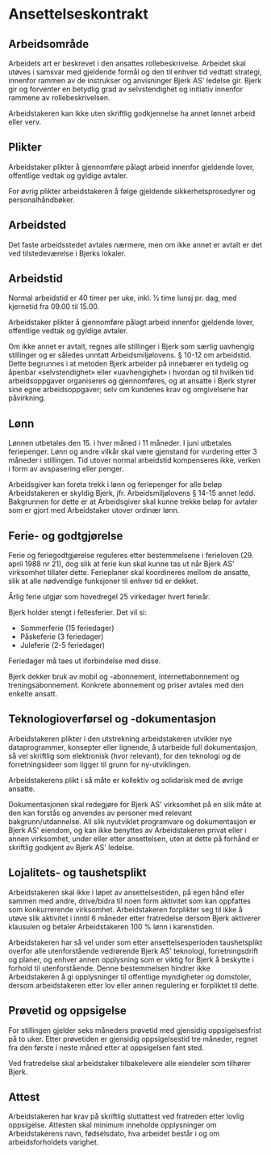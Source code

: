 # Ansettelseskontrakt

## Arbeidsområde

Arbeidets art er beskrevet i den ansattes rollebeskrivelse. Arbeidet skal utøves
i samsvar med gjeldende formål og den til enhver tid vedtatt strategi,
innenfor rammen av de instrukser og anvisninger Bjerk AS' ledelse gir. Bjerk gir
og forventer en betydlig grad av selvstendighet og initiativ innenfor rammene
av rollebeskrivelsen.

Arbeidstakeren kan ikke uten skriftlig godkjennelse ha annet lønnet arbeid eller
verv.

## Plikter

Arbeidstaker plikter å gjennomføre pålagt arbeid innenfor gjeldende lover,
offentlige vedtak og gyldige avtaler.

For øvrig plikter arbeidstakeren å følge gjeldende sikkerhetsprosedyrer og
personalhåndbøker.

## Arbeidsted

Det faste arbeidsstedet avtales nærmere, men om ikke annet er avtalt er det ved
tilstedeværelse i Bjerks lokaler.

## Arbeidstid

Normal arbeidstid er 40 timer per uke, inkl. 1⁄2 time lunsj pr. dag, med
kjernetid fra 09.00 til 15.00. 

Arbeidstaker plikter å gjennomføre pålagt arbeid innenfor gjeldende lover,
offentlige vedtak og gyldige avtaler.

Om ikke annet er avtalt, regnes alle stillinger i Bjerk som særlig uavhengig
stillinger og er således unntatt Arbeidsmiljølovens. § 10-12 om arbeidstid.
Dette begrunnes i at metoden Bjerk arbeider på innebærer en tydelig og åpenbar
«selvstendighet» eller «uavhengighet» i hvordan og til hvilken tid
arbeidsoppgaver organiseres og gjennomføres, og at ansatte i Bjerk styrer sine egne arbeidsoppgaver; selv om kundenes krav og omgivelsene har påvirkning.

## Lønn

Lønnen utbetales den 15. i hver måned i 11 måneder. I juni utbetales
feriepenger. Lønn og andre vilkår skal være gjenstand for vurdering etter 3
måneder i stillingen. Tid utover normal arbeidstid kompenseres ikke, verken i
form av avspasering eller penger.

Arbeidsgiver kan foreta trekk i lønn og feriepenger for alle beløp
Arbeidstakeren er skyldig Bjerk, jfr. Arbeidsmiljølovens § 14-15 annet ledd.
Bakgrunnen for dette er at Arbeidsgiver skal kunne trekke beløp for avtaler som
er gjort med Arbeidstaker utover ordinær lønn.

## Ferie- og godtgjørelse

Ferie og feriegodtgjørelse reguleres etter bestemmelsene i ferieloven (29. april
1988 nr 21), dog slik at ferie kun skal kunne tas ut når Bjerk AS’ virksomhet
tillater dette. Ferieplaner skal koordineres mellom de ansatte, slik at alle
nødvendige funksjoner til enhver tid er dekket.

Årlig ferie utgjør som hovedregel 25 virkedager hvert ferieår.

Bjerk holder stengt i fellesferier. Det vil si:

- Sommerferie (15 feriedager)
- Påskeferie (3 feriedager)
- Juleferie (2-5 feriedager)

Feriedager må taes ut iforbindelse med disse.

Bjerk dekker bruk av mobil og -abonnement, internettabonnement og
treningsabonnement. Konkrete abonnement og priser avtales med den enkelte
ansatt.

## Teknologioverførsel og -dokumentasjon

Arbeidstakeren plikter i den utstrekning arbeidstakeren utvikler nye
dataprogrammer, konsepter eller lignende, å utarbeide full dokumentasjon, så vel
skriftlig som elektronisk (hvor relevant), for den teknologi og de
forretningsideer som ligger til grunn for ny-utviklingen.

Arbeidstakerens plikt i så måte er kollektiv og solidarisk med de øvrige
ansatte.

Dokumentasjonen skal redegjøre for Bjerk AS' virksomhet på en slik måte at den
kan forstås og anvendes av personer med relevant bakgrunn/utdannelse. All slik
nyutviklet programvare og dokumentasjon er Bjerk AS' eiendom, og kan ikke
benyttes av Arbeidstakeren privat eller i annen virksomhet, under eller etter
ansettelsen, uten at dette på forhånd er skriftlig godkjent av Bjerk AS'
ledelse.

## Lojalitets- og taushetsplikt

Arbeidstakeren skal ikke i løpet av ansettelsestiden, på egen hånd eller sammen
med andre, drive/bidra til noen form aktivitet som kan oppfattes som
konkurrerende virksomhet. Arbeidstakeren forplikter seg til ikke å utøve slik
aktivitet i inntil 6 måneder etter fratredelse dersom Bjerk aktiverer klausulen
og betaler Arbeidstakeren 100 % lønn i karenstiden.

Arbeidstakeren har så vel under som etter ansettelsesperioden taushetsplikt
overfor alle utenforstående vedrørende Bjerk AS' teknologi, forretningsdrift og
planer, og enhver annen opplysning som er viktig for Bjerk å beskytte i forhold
til utenforstående. Denne bestemmelsen hindrer ikke Arbeidstakeren å gi
opplysninger til offentlige myndigheter og domstoler, dersom arbeidstakeren
etter lov eller annen regulering er forpliktet til dette.

## Prøvetid og oppsigelse

For stillingen gjelder seks måneders prøvetid med gjensidig oppsigelsesfrist på
to uker. Etter prøvetiden er gjensidig oppsigelsestid tre måneder, regnet fra den første i neste måned etter at oppsigelsen fant sted.

Ved fratredelse skal arbeidstaker tilbakelevere alle eiendeler som tilhører
Bjerk.

## Attest

Arbeidstakeren har krav på skriftlig sluttattest ved fratreden etter lovlig
oppsigelse. Attesten skal minimum inneholde opplysninger om Arbeidstakerens
navn, fødselsdato, hva arbeidet består i og om arbeidsforholdets varighet.
